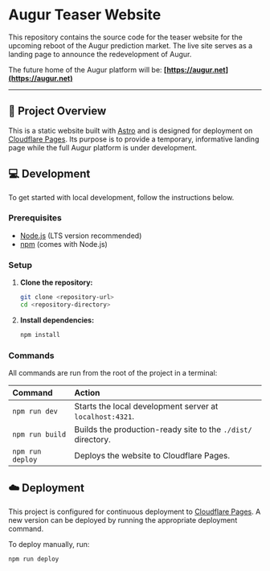 # Augur Teaser Website

This repository contains the source code for the teaser website for the upcoming reboot of the Augur prediction market. The live site serves as a landing page to announce the redevelopment of Augur.

The future home of the Augur platform will be: **[https://augur.net](https://augur.net)**

---

## 🚀 Project Overview

This is a static website built with [Astro](https://astro.build/) and is designed for deployment on [Cloudflare Pages](https://pages.cloudflare.com/). Its purpose is to provide a temporary, informative landing page while the full Augur platform is under development.

## 💻 Development

To get started with local development, follow the instructions below.

### Prerequisites

- [Node.js](https://nodejs.org/en/) (LTS version recommended)
- [npm](https://www.npmjs.com/) (comes with Node.js)

### Setup

1.  **Clone the repository:**
    ```sh
    git clone <repository-url>
    cd <repository-directory>
    ```

2.  **Install dependencies:**
    ```sh
    npm install
    ```

### Commands

All commands are run from the root of the project in a terminal:

| Command         | Action                                             |
| :-------------- | :------------------------------------------------- |
| `npm run dev`   | Starts the local development server at `localhost:4321`. |
| `npm run build` | Builds the production-ready site to the `./dist/` directory. |
| `npm run deploy`| Deploys the website to Cloudflare Pages.           |

## ☁️ Deployment

This project is configured for continuous deployment to [Cloudflare Pages](https://pages.cloudflare.com/). A new version can be deployed by running the appropriate deployment command.

To deploy manually, run:
```sh
npm run deploy
```